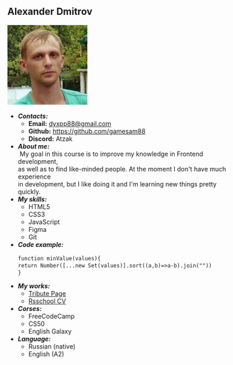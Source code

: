 ##    Alexander Dmitrov
![my-photo](./photo.jpg "Подпись")
- ***Contacts:***
    - __Email:__ dyxpp88@gmail.com
    - __Github:__ https://github.com/gamesam88
    - __Discord:__  Atzak
- ***About me:*** <br>
    &nbsp;My goal in this course is to improve my knowledge in  Frontend development, <br>
    as well as to find like-minded people. At the moment I don't have much experience <br>
    in development, but I like doing it and I'm learning new things pretty quickly. <br>
- ***My skills:***
    - HTML5
    - CSS3
    - JavaScript
    - Figma
    - Git
- ***Code example:***<br>
    ```
    function minValue(values){
    return Number([...new Set(values)].sort((a,b)=>a-b).join(""))
    }
    ```
- ***My works:***
    - [Tribute Page](https://github.com/gamesam88/Tribute-Page.git "Tribute-Page")
    - [Rsschool CV](https://github.com/gamesam88/rsschool-cv.git "rsschool-cv")
- ***Corses:***
    - FreeCodeCamp
    - CS50
    - English Galaxy
- ***Language:***
    - Russian (native)
    - English (A2)
